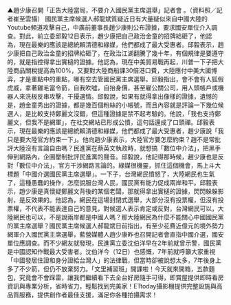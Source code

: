 ▲趙少康召開「正告大陸當局，不要介入國民黨主席選舉」記者會   。（資料照／記者崔至雲攝）
國民黨主席候選人郝龍斌質疑近日有大量疑似來自中國大陸的Youtube頻道攻擊自己，中廣前董事長趙少康則公布證據，要求國安單位介入調查。對此，前立委邱毅12日表示，趙少康把自己政治金童的招牌給砸了，他認為，現在最樂的應該是總統賴清德和綠媒，他們都成了最大受惠者。邱毅表示，趙少康把自己政治金童的招牌給砸了，在政治江湖翻騰了幾十年，有個規律是要遵守的，就是指控得拿出實槌的證據。他認為，現在中美貿易戰再起，川普一下子把大陸商品關稅提高為100%，又要對大陸商船課30倍港口費，大陸應付中美大國博弈，才是重點中的重點，哪有空去管國民黨主席選舉。邱毅指出，會不會有人狐假虎威，拿著雞毛當令箭，自我吹噓，自抬身價，甚至雇公關公司，用人頭帳戶或機器人來洗板反串攻擊，干擾選情。邱毅說，如果有就得拿出像樣的證據，遺憾的是，趙金童秀出的證據，都是幾百個粉絲的小帳號，而且內容就是評論一下幾位候選人，是比較支持鄭麗文沒錯，但這種證據是禁不起考驗的。他說，「我也支持鄭麗文，但我不是網軍」，在社交網站已形成公憤，這句話還成了口頭禪。邱毅表示，現在最樂的應該是總統賴清德和綠媒，他們都成了最大受惠者，趙少康說「我只是要大陸官方約束一下」。他向趙少康表示，大陸官方要怎麼約束？趙不是常批評大陸沒有言論自由嗎？民進黨在蔡英文執政時，就想搞「數位中介法」，把黑手伸到網路內，企圖壓制批評民進黨的聲音。邱毅說，他記得那時候，趙少康也是反對「數位中介法」，官方干涉網路言論的。綠媒很機靈，抓住這個機會，馬上斗大標題「中國介選國民黨主席選舉」。一下子，台灣網民憤怒了，大陸網民也生氣了，這種愚蠢的操作，怎麼說服台灣人民，國民黨有能力促成兩岸和平。邱毅表示，趙少康是真懷疑鄭麗文背後的某個老闆，那就得拿出實槌的證據，閃閃躲躲影射，是反效果的。他認為，網民在這場封閉式選舉，大部分沒有投票權，但沒有投票權，不代表不能表達自己的意見，對候選人表示肯定或反對，台灣網民可以，大陸網民也可以，不是說兩岸都是中國人嗎？那大陸網民為什麼不能關心中國國民黨的黨主席選舉？國民黨主席候選人郝龍斌日前指出，有至少花費近億元的境外勢力網軍介入國民黨主席選舉，藍營媒體人趙少康昨也召開記者會直指中國介選，國安單位應調查。而不少網友就發現，民進黨立委沈伯洋早在2年前就曾示警，國民黨是中國認知作戰最大受害者。沈伯洋今（12日）也感慨，7年前就呼籲大家重視「中國發居住證和身分證給台灣人」的法律戰，但當時卻被說想太多，7年後身上多了不少箭，但仍不放棄努力。「文里補習班」開課啦！今天就來開箱，五款麵包，究竟會不會踩雷，讓我們繼續看下去全台好房隨手可得，即賞屋提供即時看房資訊與專業分析，省時省力，輕鬆找到完美家！ETtoday攝影棚提供完整設施與高品質服務，提供創作者最佳支援，滿足你各種拍攝需求！